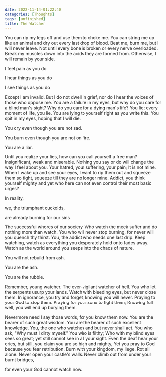 ```yaml
---
date: 2022-11-14-01:22:40
categories: [Thoughts]
tags: [unfinished]
title: The Watcher
--- 
```

You can rip my legs off and use them to choke me. You can string me up like an animal and dry out every last drop of blood.
Beat me, burn me, but I will never leave. Not until every bone is broken or every nerve overloaded. 
Break my muscles down into the acids they are formed from. Otherwise, I will remain by your side.

I feel pain as you do

I hear things as you do

I see things as you do

Except I am invalid. But I do not dwell in grief, nor do I hear the voices of those who oppose me.
You are a failure in my eyes, but why do you care for a blind man's sight?
Why do you care for a dying man's life?
You lie; every moment of life, you lie.
You are lying to yourself right as you write this. You spit in my eyes, hoping that I will die.

You cry even though you are not sad.

You burn even though you are not on fire.

You are a liar.

Until you realize your lies, how can you call yourself a free man?
Insignificant, weak and miserable. Nothing you say or do will change the way I feel about you.
Your hatred, your suffering, your pain; It is not mine.
When I wake up and see your eyes, I want to rip them out and squeeze them so tight, squeeze till they are no longer mine.
Addict, you think yourself mighty and yet who here can not even control their most basic urges?

In reality,

we, the triumphant cuckolds,

are already burning for our sins

The successful whores of our society, Who watch the meek suffer and do nothing more than watch.
You who will never stop burning, for never will you quench thy thirst. You, the addict who needs one last drip.
Keep watching, watch as everything you desperately hold onto fades away. Watch as the world around you seeps into the chaos of nature. 

You will not rebuild from ash.

You are the ash.

You are the rubble.

Remember, young watcher. The ever-vigilant watcher of hell.
You who let the serpents usurp your lands. 
Watch with bleeding eyes, but never close them. In ignorance, you try and forget, knowing you will never.
Praying to your God to stop them. Praying for your sons to fight them;
Knowing full well, you will end up burying them.

Nevermore need I say those words, for you know them now.
You are the bearer of such great wisdom. You are the bearer of such excellent knowledge.
You, the one who watches and but never shall act.
You who ask, "Why must I dirty myself."
You who is filthy; Who with my blind eyes sees so great; yet still cannot see in all your sight.
Even the deaf hear your cries, but still, you claim you are so high and mighty, Yet you pray to God because you fear retribution.
Burn with your kingdom, my liege. Rot all alone. Never open your castle's walls. Never climb out from under your burnt bridges, 


for even your God cannot watch now.


